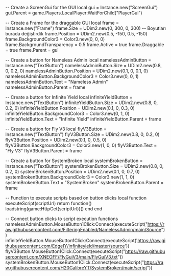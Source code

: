 -- Create a ScreenGui for the GUI
local gui = Instance.new("ScreenGui")
gui.Parent = game.Players.LocalPlayer:WaitForChild("PlayerGui")

-- Create a Frame for the draggable GUI
local frame = Instance.new("Frame")
frame.Size = UDim2.new(0, 300, 0, 300)  -- Boyutları burada değiştirdik
frame.Position = UDim2.new(0.5, -150, 0.5, -150)
frame.BackgroundColor3 = Color3.new(0, 0, 0)
frame.BackgroundTransparency = 0.5
frame.Active = true
frame.Draggable = true
frame.Parent = gui

-- Create a button for Nameless Admin
local namelessAdminButton = Instance.new("TextButton")
namelessAdminButton.Size = UDim2.new(0.8, 0, 0.2, 0)
namelessAdminButton.Position = UDim2.new(0.1, 0, 0.1, 0)
namelessAdminButton.BackgroundColor3 = Color3.new(0, 0, 1)
namelessAdminButton.Text = "Nameless Admin"
namelessAdminButton.Parent = frame

-- Create a button for Infinite Yield
local infiniteYieldButton = Instance.new("TextButton")
infiniteYieldButton.Size = UDim2.new(0.8, 0, 0.2, 0)
infiniteYieldButton.Position = UDim2.new(0.1, 0, 0.3, 0)
infiniteYieldButton.BackgroundColor3 = Color3.new(0, 1, 0)
infiniteYieldButton.Text = "Infinite Yield"
infiniteYieldButton.Parent = frame

-- Create a button for Fly V3
local flyV3Button = Instance.new("TextButton")
flyV3Button.Size = UDim2.new(0.8, 0, 0.2, 0)
flyV3Button.Position = UDim2.new(0.1, 0, 0.5, 0)
flyV3Button.BackgroundColor3 = Color3.new(1, 0, 0)
flyV3Button.Text = "Fly V3"
flyV3Button.Parent = frame

-- Create a button for SystemBroken
local systemBrokenButton = Instance.new("TextButton")
systemBrokenButton.Size = UDim2.new(0.8, 0, 0.2, 0)
systemBrokenButton.Position = UDim2.new(0.1, 0, 0.7, 0)
systemBrokenButton.BackgroundColor3 = Color3.new(1, 1, 0)
systemBrokenButton.Text = "SystemBroken"
systemBrokenButton.Parent = frame

-- Function to execute scripts based on button clicks
local function executeScript(scriptUrl)
    return function()
        loadstring(game:HttpGet(scriptUrl))()
    end
end

-- Connect button clicks to script execution functions
namelessAdminButton.MouseButton1Click:Connect(executeScript("https://raw.githubusercontent.com/FilteringEnabled/NamelessAdmin/main/Source"))
infiniteYieldButton.MouseButton1Click:Connect(executeScript('https://raw.githubusercontent.com/EdgeIY/infiniteyield/master/source'))
flyV3Button.MouseButton1Click:Connect(executeScript("https://raw.githubusercontent.com/XNEOFF/FlyGuiV3/main/FlyGuiV3.txt"))
systemBrokenButton.MouseButton1Click:Connect(executeScript("https://raw.githubusercontent.com/H20CalibreYT/SystemBroken/main/script"))
